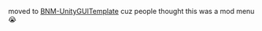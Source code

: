 moved to [BNM-UnityGUITemplate](https://github.com/lmkoo/BNM-UnityGUITemplate) cuz people thought this was a mod menu :sob:
